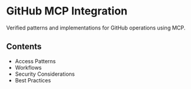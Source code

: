 # GitHub MCP Integration

Verified patterns and implementations for GitHub operations using MCP.

## Contents
- Access Patterns
- Workflows
- Security Considerations
- Best Practices
